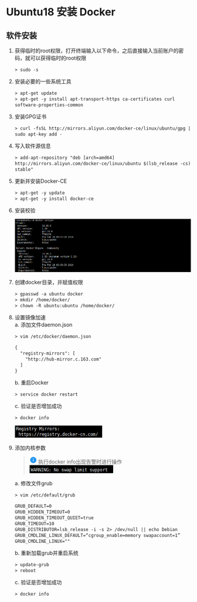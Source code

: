 # Ubuntu18 安装 Docker

## 软件安装

1.  获得临时的root权限，打开终端输入以下命令，之后直接输入当前账户的密码，就可以获得临时的root权限<br>

    ```命令
    > sudo -s
    ```

2.  安装必要的一些系统工具<br>

    ```命令
    > apt-get update
    > apt-get -y install apt-transport-https ca-certificates curl software-properties-common
    ```

3.  安装GPG证书<br>

    ```命令
    > curl -fsSL http://mirrors.aliyun.com/docker-ce/linux/ubuntu/gpg | sudo apt-key add -
    ```

4.  写入软件源信息<br>

    ```命令
    > add-apt-repository "deb [arch=amd64] http://mirrors.aliyun.com/docker-ce/linux/ubuntu $(lsb_release -cs) stable"
    ```

5.  更新并安装Docker-CE<br>

    ```命令
    > apt-get -y update
    > apt-get -y install docker-ce
    ```

6.  安装校验<br>

    ![第6步-1](images/02_6_1.png)<br> 

7.  创建docker目录，并赋值权限<br>

    ```命令
    > gpasswd -a ubuntu docker
    > mkdir /home/docker/
    > chown -R ubuntu:ubuntu /home/docker/
    ```

8.  设置镜像加速<br>
    a. 添加文件daemon.json<br>

    ```命令
    > vim /etc/docker/daemon.json
    ```

    ```内容
    {
      "registry-mirrors": [
        "http://hub-mirror.c.163.com"
      ]
    }
    ```

    b. 重启Docker<br>

    ```命令
    > service docker restart
    ```

    c. 验证是否增加成功<br>

    ```命令
    > docker info
    ```

    ![第8步-c](images/02_8_c_1.png)<br>

9.  添加内核参数<br>

    > ![info][info] 执行docker info出现告警时进行操作<br>
    > ![第9步](images/02_9_1.png)<br>

    a. 修改文件grub<br>

    ```命令
    > vim /etc/default/grub
    ```

    ```内容
    GRUB_DEFAULT=0
    GRUB_HIDDEN_TIMEOUT=0
    GRUB_HIDDEN_TIMEOUT_QUIET=true
    GRUB_TIMEOUT=10
    GRUB_DISTRIBUTOR=lsb_release -i -s 2> /dev/null || echo Debian
    GRUB_CMDLINE_LINUX_DEFAULT=“cgroup_enable=memory swapaccount=1”
    GRUB_CMDLINE_LINUX=""
    ```

    b. 重新加载grub并重启系统<br>

    ```命令
    > update-grub
    > reboot
    ```

    c. 验证是否增加成功<br>

    ```命令
    > docker info
    ```

[info]: /images/info.png